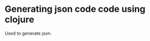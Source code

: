 
Generating json code code using clojure
=======================================

Used to generate json.